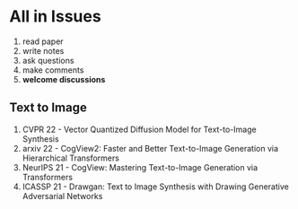 # All in Issues
1. read paper
2. write notes
3. ask questions
4. make comments
5. **welcome discussions**

## Text to Image
1. CVPR 22 - Vector Quantized Diffusion Model for Text-to-Image Synthesis
3. arxiv 22 - CogView2: Faster and Better Text-to-Image Generation via Hierarchical Transformers
2. NeurIPS 21 - CogView: Mastering Text-to-Image Generation via Transformers
4. ICASSP 21 - Drawgan: Text to Image Synthesis with Drawing Generative Adversarial Networks
